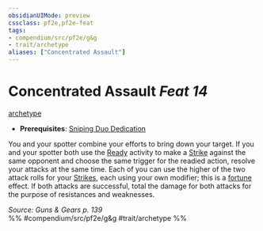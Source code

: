 ```yaml
---
obsidianUIMode: preview
cssclass: pf2e,pf2e-feat
tags:
- compendium/src/pf2e/g&g
- trait/archetype
aliases: ["Concentrated Assault"]
---
```

# Concentrated Assault  *Feat 14*  
[archetype](../../Rules/traits/archetype.md)  

- **Prerequisites**: [Sniping Duo Dedication](sniping-duo-dedication-g-g.md)

You and your spotter combine your efforts to bring down your target. If you and your spotter both use the [Ready](../../Rules/actions/ready.md) activity to make a [Strike](../../Rules/actions/strike.md) against the same opponent and choose the same trigger for the readied action, resolve your attacks at the same time. Each of you can use the higher of the two attack rolls for your [Strikes](../../Rules/actions/strike.md), each using your own modifier; this is a [fortune](../../Rules/traits/fortune.md) effect. If both attacks are successful, total the damage for both attacks for the purpose of resistances and weaknesses.

*Source: Guns & Gears p. 139*  
%% #compendium/src/pf2e/g&g #trait/archetype %%